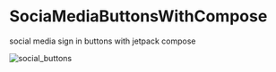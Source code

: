 # SociaMediaButtonsWithCompose
social media sign in buttons with jetpack compose


![social_buttons](https://github.com/yusufayd1n/SociaMediaButtonsWithCompose/assets/78793991/e4189642-f075-4596-8f32-4e7fa8b7a359)
